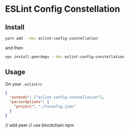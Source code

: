 # ESLint Config Constellation

## Install

```sh
yarn add --dev eslint-config-constellation
```

and then

```sh
npx install-peerdeps --dev eslint-config-constellation
```

## Usage

On your `.eslintrc`

```json
{
  "extends": ["eslint-config-constellation"],
  "parserOptions": {
    "project": "./tsconfig.json"
  }
}
```

// add peer
// use blockchain npm
